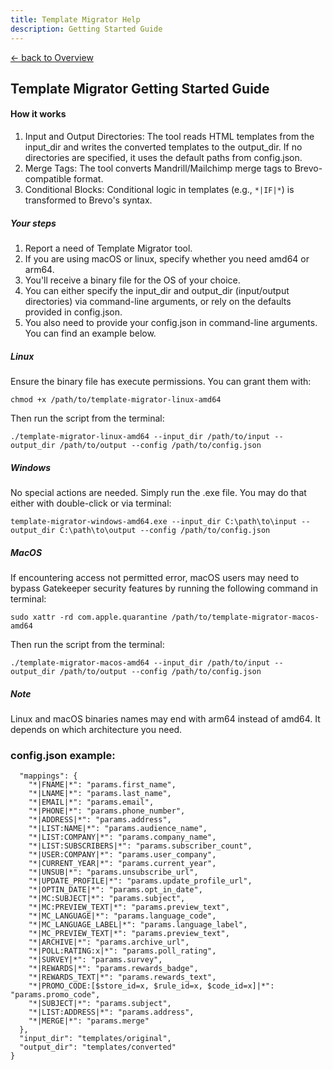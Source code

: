 ```yaml
---
title: Template Migrator Help
description: Getting Started Guide
---
```


[&larr; back to Overview](/templatemigrator)

## Template Migrator Getting Started Guide
#### How it works
1. Input and Output Directories: The tool reads HTML templates from the input_dir and writes the converted templates to the output_dir. If no directories are specified, it uses the default paths from config.json.
2. Merge Tags: The tool converts Mandrill/Mailchimp merge tags to Brevo-compatible format.
3. Conditional Blocks: Conditional logic in templates (e.g., `````*|IF|*`````) is transformed to Brevo's syntax.

##### Your steps
1. Report a need of Template Migrator tool.
2. If you are using macOS or linux, specify whether you need amd64 or arm64.
3. You'll receive a binary file for the OS of your choice.
4. You can either specify the input_dir and output_dir (input/output directories) via command-line arguments, or rely on the defaults provided in config.json.
5. You also need to provide your config.json in command-line arguments. You can find an example below.

##### Linux
Ensure the binary file has execute permissions. You can grant them with:

```chmod +x /path/to/template-migrator-linux-amd64```

Then run the script from the terminal:

```./template-migrator-linux-amd64 --input_dir /path/to/input --output_dir /path/to/output --config /path/to/config.json```

##### Windows
No special actions are needed. Simply run the .exe file. You may do that either with double-click or via terminal:

```template-migrator-windows-amd64.exe --input_dir C:\path\to\input --output_dir C:\path\to\output --config /path/to/config.json```

##### MacOS
If encountering access not permitted error, macOS users may need to bypass Gatekeeper security features by running the following command in terminal:

```sudo xattr -rd com.apple.quarantine /path/to/template-migrator-macos-amd64```

Then run the script from the terminal:

```./template-migrator-macos-amd64 --input_dir /path/to/input --output_dir /path/to/output --config /path/to/config.json```

##### Note
Linux and macOS binaries names may end with arm64 instead of amd64. It depends on which architecture you need.

### config.json example:
```{
  "mappings": {
    "*|FNAME|*": "params.first_name",
    "*|LNAME|*": "params.last_name",
    "*|EMAIL|*": "params.email",
    "*|PHONE|*": "params.phone_number",
    "*|ADDRESS|*": "params.address",
    "*|LIST:NAME|*": "params.audience_name",
    "*|LIST:COMPANY|*": "params.company_name",
    "*|LIST:SUBSCRIBERS|*": "params.subscriber_count",
    "*|USER:COMPANY|*": "params.user_company",
    "*|CURRENT_YEAR|*": "params.current_year",
    "*|UNSUB|*": "params.unsubscribe_url",
    "*|UPDATE_PROFILE|*": "params.update_profile_url",
    "*|OPTIN_DATE|*": "params.opt_in_date",
    "*|MC:SUBJECT|*": "params.subject",
    "*|MC:PREVIEW_TEXT|*": "params.preview_text",
    "*|MC_LANGUAGE|*": "params.language_code",
    "*|MC_LANGUAGE_LABEL|*": "params.language_label",
    "*|MC_PREVIEW_TEXT|*": "params.preview_text",
    "*|ARCHIVE|*": "params.archive_url",
    "*|POLL:RATING:x|*": "params.poll_rating",
    "*|SURVEY|*": "params.survey",
    "*|REWARDS|*": "params.rewards_badge",
    "*|REWARDS_TEXT|*": "params.rewards_text",
    "*|PROMO_CODE:[$store_id=x, $rule_id=x, $code_id=x]|*": "params.promo_code",
    "*|SUBJECT|*": "params.subject",
    "*|LIST:ADDRESS|*": "params.address",
    "*|MERGE|*": "params.merge"
  },
  "input_dir": "templates/original",
  "output_dir": "templates/converted"
}
```